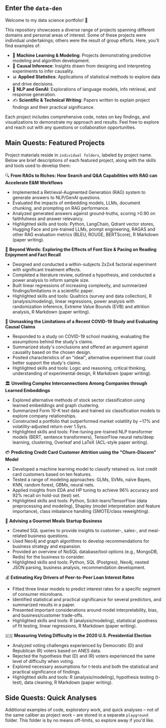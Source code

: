 ## Enter the `data-den`

Welcome to my data science portfolio! :wave:

This repository showcases a diverse range of projects spanning different domains and personal areas of interest. Some of these projects were individual undertakings; others were the result of group efforts. Here, you'll find examples of:

- :robot: **Machine Learning & Modeling**: Projects demonstrating predictive modeling and algorithm development.
- :test_tube: **Causal Inference**: Insights drawn from designing and interpreting experiments to infer causality.
- :bar_chart: **Applied Statistics**: Applications of statistical methods to explore data and drive decisions.
- :speech_balloon: **NLP and GenAI**: Explorations of language models, info retrieval, and response generation.
- :writing_hand: **Scientific & Technical Writing**: Papers written to explain project findings and their practical significance.

Each project includes comprehensive code, notes on key findings, and visualizations to demonstrate my approach and results. Feel free to explore and reach out with any questions or collaboration opportunities.

## Main Quests: Featured Projects

Project materials reside in `individual folders`, labeled by project name. Below are brief descriptions of each featured project, along with the skills and tools used to develop them:

:mag: **From RAGs to Riches: How Search and Q&A Capabilities with RAG can Accelerate E&M Workflows**
- Implemented a Retrieval-Augmented Generation (RAG) system to generate answers to NLP/GenAI questions.
- Evaluated the impacts of embedding models, LLMs, document chunking, and prompting on RAG performance.
- Analyzed generated answers against ground-truths, scoring >0.90 on faithfulness and answer relevancy.
- Highlighted skills and tools: Python, LangChain, Qdrant vector stores, Hugging Face and pre-trained LLMs, prompt engineering, RAGAS and other RAG evaluation metrics (BLEU, ROUGE, BERTScore), R Markdown (paper writing).

:open_book: **Beyond Words: Exploring the Effects of Font Size & Pacing on Reading Enjoyment and Fact Recall**
- Designed and conducted a within-subjects 2x2x4 factorial experiment with significant treatment effects.
- Completed a literature review, outlined a hypothesis, and conducted a power analysis to inform sample size.
- Built linear regressions of increasing complexity, and summarized findings/limitations in a scientific paper.
- Highlighted skills and tools: Qualtrics (survey and data collection), R (analysis/modeling), linear regressions, power analysis with randomization inference, Extreme Value Bounds (EVB) and attrition analysis, R Markdown (paper writing).

:page_with_curl: **Unmasking the Limitations of a Recent COVID-19 Study and Evaluating Causal Claims**
- Responded to a study on COVID-19 school masking, evaluating the assumptions behind the study's claims.
- Summarized study's conclusions and offered an argument against causality based on the chosen design.
- Posited characteristics of an "ideal", alternative experiment that could better support the study's claims.
- Highlighted skills and tools: Logic and reasoning, critical thinking, understanding of experimental design, R Markdown (paper writing).

:classical_building: **Unveiling Complex Interconnections Among Companies through Learned Embeddings**
- Explored alternative methods of stock sector classification using learned embeddings and graph clustering.
- Summarized Form 10-K text data and trained six classification models to explore company relationships.
- Constructed a portfolio that outperformed market volatility by ~17% and volatility-adjusted return over 1.5yrs.
- Highlighted skills and tools: Fine-tuning pre-trained NLP transformer models (BERT, sentence transformers), TensorFlow neural nets/deep learning, clustering, Overleaf and LaTeX (ACL-style paper writing).

:credit_card: **Predicting Credit Card Customer Attrition using the "Churn-Discern" Model**
- Developed a machine learning model to classify retained vs. lost credit card customers based on ten features.
- Tested a range of modeling approaches: GLMs, SVMs, naïve Bayes, KNN, random forest, GBMs, neural nets.
- Applied insights from EDA and HP tuning to achieve 96% accuracy and 92% recall on hold-out (test) set.
- Highlighted skills and tools: Python, Scikit-learn/TensorFlow (data preprocessing and modeling), Shapley (model interpretation and feature importance), class imbalance handling (SMOTE/class reweighting).

:takeout_box: **Advising a Gourmet Meals Startup Business**
- Created SQL queries to provide insights to customer-, sales-, and meal-related business questions.
- Used Neo4j and graph algorithms to develop recommendations for business strategy and expansion.
- Provided an overview of NoSQL database/tool options (e.g., MongoDB, Redis) for the business to consider.
- Highlighted skills and tools: Python, SQL (Postgres), Neo4j, nested JSON parsing, business analysis, recommendation development.

:moneybag: **Estimating Key Drivers of Peer-to-Peer Loan Interest Rates**
- Fitted three linear models to predict interest rates for a specific segment of consumer microloans.
- Identified statistical and practical significance for several predictors, and summarized results in a paper.
- Presented important considerations around model interpretability, bias, and business/customer trade-offs.
- Highlighted skills and tools: R (analysis/modeling), statistical goodness of fit testing, linear regressions, R Markdown (paper writing).

:us: **Measuring Voting Difficulty in the 2020 U.S. Presidential Election**
- Analyzed voting challenges experienced by Democratic (D) and Republican (R) voters based on ANES data. 
- Rejected the hypothesis that (D) and (R) voters experienced the same level of difficulty when voting.
- Explored necessary assumptions for t-tests and both the statistical and practical significance of findings.
- Highlighted skills and tools: R (analysis/modeling), hypothesis testing (t-test), data cleaning, R Markdown (paper writing).

## Side Quests: Quick Analyses

Additional examples of code, exploratory work, and quick analyses – not of the same caliber as project work – are stored in a separate `playground` folder. This folder is by no means off-limits, so explore away if you'd like.
